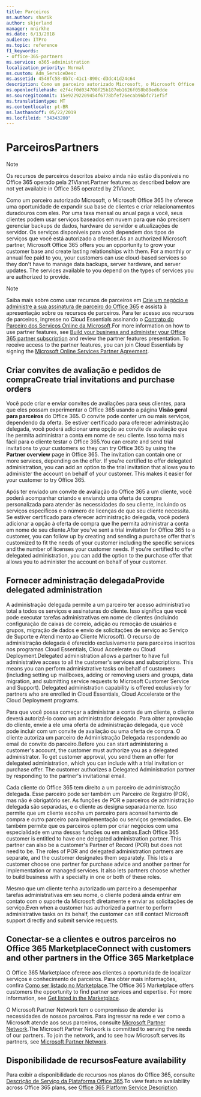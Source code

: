 ```yaml
---
title: Parceiros
ms.author: sharik
author: skjerland
manager: mnirkhe
ms.date: 6/13/2018
audience: ITPro
ms.topic: reference
f1_keywords:
- office-365-partners
ms.service: o365-administration
localization_priority: Normal
ms.custom: Adm_ServiceDesc
ms.assetid: 4548fc58-0b7c-41c1-890c-d3dc41d24c64
description: Como um parceiro autorizado Microsoft, o Microsoft Office 365 lhe oferece uma oportunidade de expandir sua base de clientes e criar relacionamentos duradouros com eles. Por uma taxa mensal ou anual paga a você, seus clientes podem usar serviços baseados em nuvem para que não precisem gerenciar backups de dados, hardware de servidor e atualizações de servidor. Os serviços disponíveis para você dependem dos tipos de serviços que você está autorizado a oferecer.
ms.openlocfilehash: e2f4cf0d034708f25b187eb1626f058b89ed6dde
ms.sourcegitcommit: 15e92292209454f6778bfef26ecab96bfc71ef5f
ms.translationtype: MT
ms.contentlocale: pt-BR
ms.lasthandoff: 05/22/2019
ms.locfileid: "34343200"
---
```

# <a name="partners"></a><span data-ttu-id="bc83b-105">Parceiros</span><span class="sxs-lookup"><span data-stu-id="bc83b-105">Partners</span></span>

> [!NOTE]
> <span data-ttu-id="bc83b-106">Os recursos de parceiros descritos abaixo ainda não estão disponíveis no Office 365 operado pela 21Vianet.</span><span class="sxs-lookup"><span data-stu-id="bc83b-106">Partner features as described below are not yet available in Office 365 operated by 21Vianet.</span></span> 
  
<span data-ttu-id="bc83b-p102">Como um parceiro autorizado Microsoft, o Microsoft Office 365 lhe oferece uma oportunidade de expandir sua base de clientes e criar relacionamentos duradouros com eles. Por uma taxa mensal ou anual paga a você, seus clientes podem usar serviços baseados em nuvem para que não precisem gerenciar backups de dados, hardware de servidor e atualizações de servidor. Os serviços disponíveis para você dependem dos tipos de serviços que você está autorizado a oferecer.</span><span class="sxs-lookup"><span data-stu-id="bc83b-p102">As an authorized Microsoft partner, Microsoft Office 365 offers you an opportunity to grow your customer base and create lasting relationships with them. For a monthly or annual fee paid to you, your customers can use cloud-based services so they don't have to manage data backups, server hardware, and server updates. The services available to you depend on the types of services you are authorized to provide.</span></span>
  
> [!NOTE]
> <span data-ttu-id="bc83b-p103">Saiba mais sobre como usar recursos de parceiros em [Crie um negócio e administre a sua assinatura de parceiro do Office 365](http://go.microsoft.com/fwlink/?LinkID=271614&amp;clcid=0x409) e assista à apresentação sobre os recursos de parceiros. Para ter acesso aos recursos de parceiros, ingresse no Cloud Essentials assinando o [Contrato do Parceiro dos Serviços Online da Microsoft](https://go.microsoft.com/fwlink/p/?LinkId=285473).</span><span class="sxs-lookup"><span data-stu-id="bc83b-p103">For more information on how to use partner features, see [Build your business and administer your Office 365 partner subscription](http://go.microsoft.com/fwlink/?LinkID=271614&amp;clcid=0x409) and review the partner features presentation. To receive access to the partner features, you can join Cloud Essentials by signing the [Microsoft Online Services Partner Agreement](https://go.microsoft.com/fwlink/p/?LinkId=285473).</span></span> 
  
## <a name="create-trial-invitations-and-purchase-orders"></a><span data-ttu-id="bc83b-112">Criar convites de avaliação e pedidos de compra</span><span class="sxs-lookup"><span data-stu-id="bc83b-112">Create trial invitations and purchase orders</span></span>

<span data-ttu-id="bc83b-p104">Você pode criar e enviar convites de avaliações para seus clientes, para que eles possam experimentar o Office 365 usando a página **Visão geral para parceiros** do Office 365. O convite pode conter um ou mais serviços, dependendo da oferta. Se estiver certificado para oferecer administração delegada, você poderá adicionar uma opção ao convite de avaliação que lhe permita administrar a conta em nome de seu cliente. Isso torna mais fácil para o cliente testar o Office 365.</span><span class="sxs-lookup"><span data-stu-id="bc83b-p104">You can create and send trial invitations to your customers so they can try Office 365 by using the **Partner overview** page in Office 365. The invitation can contain one or more services, depending on the offer. If you're certified to offer delegated administration, you can add an option to the trial invitation that allows you to administer the account on behalf of your customer. This makes it easier for your customer to try Office 365.</span></span> 
  
<span data-ttu-id="bc83b-p105">Após ter enviado um convite de avaliação do Office 365 a um cliente, você poderá acompanhar criando e enviando uma oferta de compra personalizada para atender às necessidades do seu cliente, incluindo os serviços específicos e o número de licenças de que seu cliente necessita. Se estiver certificado para oferecer administração delegada, você poderá adicionar a opção à oferta de compra que lhe permita administrar a conta em nome de seu cliente.</span><span class="sxs-lookup"><span data-stu-id="bc83b-p105">After you've sent a trial invitation for Office 365 to a customer, you can follow up by creating and sending a purchase offer that's customized to fit the needs of your customer including the specific services and the number of licenses your customer needs. If you're certified to offer delegated administration, you can add the option to the purchase offer that allows you to administer the account on behalf of your customer.</span></span>
  
## <a name="provide-delegated-administration"></a><span data-ttu-id="bc83b-119">Fornecer administração delegada</span><span class="sxs-lookup"><span data-stu-id="bc83b-119">Provide delegated administration</span></span>

<span data-ttu-id="bc83b-p106">A administração delegada permite a um parceiro ter acesso administrativo total a todos os serviços e assinaturas do cliente. Isso significa que você pode executar tarefas administrativas em nome de clientes (incluindo configuração de caixas de correio, adição ou remoção de usuários e grupos, migração de dados e envio de solicitações de serviço ao Serviço de Suporte e Atendimento ao Cliente Microsoft). O recurso de administração delegada é oferecido exclusivamente para parceiros inscritos nos programas Cloud Essentials, Cloud Accelerate ou Cloud Deployment.</span><span class="sxs-lookup"><span data-stu-id="bc83b-p106">Delegated administration allows a partner to have full administrative access to all the customer's services and subscriptions. This means you can perform administrative tasks on behalf of customers (including setting up mailboxes, adding or removing users and groups, data migration, and submitting service requests to Microsoft Customer Service and Support). Delegated administration capability is offered exclusively for partners who are enrolled in Cloud Essentials, Cloud Accelerate or the Cloud Deployment programs.</span></span>
  
<span data-ttu-id="bc83b-p107">Para que você possa começar a administrar a conta de um cliente, o cliente deverá autorizá-lo como um administrador delegado. Para obter aprovação do cliente, envie a ele uma oferta de administração delegada, que você pode incluir com um convite de avaliação ou uma oferta de compra. O cliente autoriza um parceiro de Administração Delegada respondendo ao email de convite do parceiro.</span><span class="sxs-lookup"><span data-stu-id="bc83b-p107">Before you can start administering a customer's account, the customer must authorize you as a delegated administrator. To get customer approval, you send them an offer for delegated administration, which you can include with a trial invitation or purchase offer. The customer authorizes a Delegated Administration partner by responding to the partner's invitational email.</span></span>
  
<span data-ttu-id="bc83b-p108">Cada cliente do Office 365 tem direito a um parceiro de administração delegada. Esse parceiro pode ser também um Parceiro de Registro (POR), mas não é obrigatório ser. As funções de POR e parceiros de administração delegada são separadas, e o cliente as designa separadamente. Isso permite que um cliente escolha um parceiro para aconselhamento de compra e outro parceiro para implementação ou serviços gerenciados. Ele também permite que os parceiros optem por criar negócios com uma especialidade em uma dessas funções ou em ambas.</span><span class="sxs-lookup"><span data-stu-id="bc83b-p108">Each Office 365 customer is entitled to have one delegated administration partner. This partner can also be a customer's Partner of Record (POR) but does not need to be. The roles of POR and delegated administration partners are separate, and the customer designates them separately. This lets a customer choose one partner for purchase advice and another partner for implementation or managed services. It also lets partners choose whether to build business with a specialty in one or both of these roles.</span></span>
  
<span data-ttu-id="bc83b-131">Mesmo que um cliente tenha autorizado um parceiro a desempenhar tarefas administrativas em seu nome, o cliente poderá ainda entrar em contato com o suporte da Microsoft diretamente e enviar as solicitações de serviço.</span><span class="sxs-lookup"><span data-stu-id="bc83b-131">Even when a customer has authorized a partner to perform administrative tasks on its behalf, the customer can still contact Microsoft support directly and submit service requests.</span></span>
  
## <a name="connect-with-customers-and-other-partners-in-the-office-365-marketplace"></a><span data-ttu-id="bc83b-132">Conectar-se a clientes e outros parceiros no Office 365 Marketplace</span><span class="sxs-lookup"><span data-stu-id="bc83b-132">Connect with customers and other partners in the Office 365 Marketplace</span></span>

<span data-ttu-id="bc83b-p109">O Office 365 Marketplace oferece aos clientes a oportunidade de localizar serviços e conhecimento de parceiros. Para obter mais informações, confira [Como ser listado no Marketplace](http://go.microsoft.com/fwlink/?LinkID=272019&amp;clcid=0x409).</span><span class="sxs-lookup"><span data-stu-id="bc83b-p109">The Office 365 Marketplace offers customers the opportunity to find partner services and expertise. For more information, see [Get listed in the Marketplace](http://go.microsoft.com/fwlink/?LinkID=272019&amp;clcid=0x409).</span></span>
  
<span data-ttu-id="bc83b-p110">O Microsoft Partner Network tem o compromisso de atender às necessidades de nossos parceiros. Para ingressar na rede e ver como a Microsoft atende aos seus parceiros, consulte [Microsoft Partner Network](http://go.microsoft.com/fwlink/?LinkID=272021&amp;clcid=0x409).</span><span class="sxs-lookup"><span data-stu-id="bc83b-p110">The Microsoft Partner Network is committed to serving the needs of our partners. To join the network, and to see how Microsoft serves its partners, see [Microsoft Partner Network](http://go.microsoft.com/fwlink/?LinkID=272021&amp;clcid=0x409).</span></span>
  
## <a name="feature-availability"></a><span data-ttu-id="bc83b-137">Disponibilidade de recursos</span><span class="sxs-lookup"><span data-stu-id="bc83b-137">Feature availability</span></span>

<span data-ttu-id="bc83b-138">Para exibir a disponibilidade de recursos nos planos do Office 365, consulte [Descrição de Serviço da Plataforma Office 365](https://technet.microsoft.com/en-us/library/office-365-platform-service-description.aspx).</span><span class="sxs-lookup"><span data-stu-id="bc83b-138">To view feature availability across Office 365 plans, see [Office 365 Platform Service Description](https://technet.microsoft.com/en-us/library/office-365-platform-service-description.aspx).</span></span>
  

